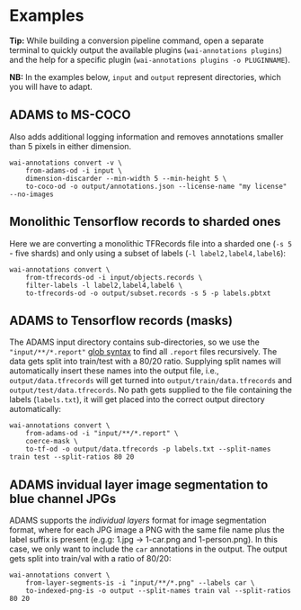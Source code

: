 # Examples

**Tip:** While building a conversion pipeline command, open a separate terminal to quickly output the available plugins (`wai-annotations plugins`) and the help for a specific plugin (`wai-annotations plugins -o PLUGINNAME`).

**NB:** In the examples below, `input` and `output` represent directories, which you will have to adapt.

## ADAMS to MS-COCO

Also adds additional logging information and removes annotations smaller than 5 pixels in either dimension.

```
wai-annotations convert -v \
    from-adams-od -i input \
    dimension-discarder --min-width 5 --min-height 5 \
    to-coco-od -o output/annotations.json --license-name "my license" --no-images
```

## Monolithic Tensorflow records to sharded ones

Here we are converting a monolithic TFRecords file into a sharded one (`-s 5` - five shards) and only using a subset of labels (`-l label2,label4,label6`):

```
wai-annotations convert \
    from-tfrecords-od -i input/objects.records \
    filter-labels -l label2,label4,label6 \
    to-tfrecords-od -o output/subset.records -s 5 -p labels.pbtxt
```

## ADAMS to Tensorflow records (masks)

The ADAMS input directory contains sub-directories, so we use the `"input/**/*.report"` [glob syntax](https://docs.python.org/3/library/glob.html) to find all `.report` files recursively. The data gets split into train/test with a 80/20 ratio. Supplying split names will automatically insert these names into the output file, i.e., `output/data.tfrecords` will get turned into `output/train/data.tfrecords` and `output/test/data.tfrecords`. No path gets supplied to the file containing the labels (`labels.txt`), it will get placed into the correct output directory automatically:

```
wai-annotations convert \
    from-adams-od -i "input/**/*.report" \
    coerce-mask \
    to-tf-od -o output/data.tfrecords -p labels.txt --split-names train test --split-ratios 80 20
```

## ADAMS invidual layer image segmentation to blue channel JPGs

ADAMS supports the *individual layers* format for image segmentation format, where for each JPG image a PNG with the same file name plus the label suffix is present (e.g.g: 1.jpg -> 1-car.png and 1-person.png). In this case, we only want to include the `car` annotations in the output. The output gets split into train/val with a ratio of 80/20:

```
wai-annotations convert \
    from-layer-segments-is -i "input/**/*.png" --labels car \
    to-indexed-png-is -o output --split-names train val --split-ratios 80 20
```
